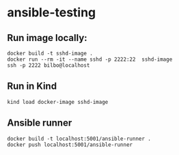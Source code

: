 # ansible-testing

## Run image locally:

```
docker build -t sshd-image .
docker run --rm -it --name sshd -p 2222:22  sshd-image
ssh -p 2222 bilbo@localhost
```

## Run in Kind

```
kind load docker-image sshd-image
```

## Ansible runner

```
docker build -t localhost:5001/ansible-runner .
docker push localhost:5001/ansible-runner
```